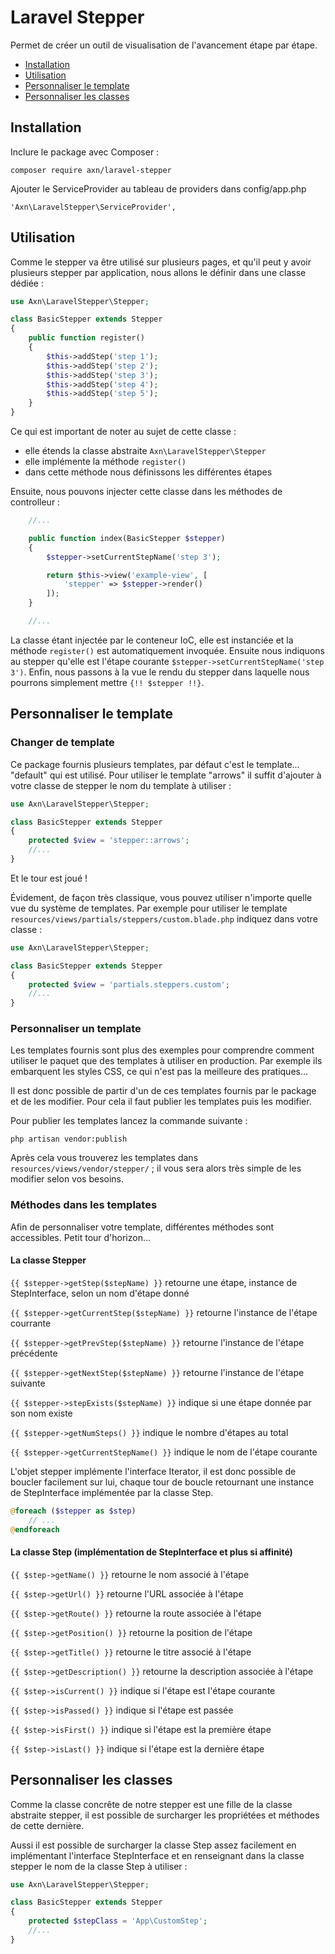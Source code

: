 # Laravel Stepper

Permet de créer un outil de visualisation de l'avancement étape par étape.

* [Installation](#installation)
* [Utilisation](#utilisation)
* [Personnaliser le template](#personnaliser-le-template)
* [Personnaliser les classes](#personnaliser-les-classes)


## Installation

Inclure le package avec Composer :

```
composer require axn/laravel-stepper
```

Ajouter le ServiceProvider au tableau de providers dans config/app.php

```
'Axn\LaravelStepper\ServiceProvider',
```

## Utilisation

Comme le stepper va être utilisé sur plusieurs pages, et qu'il peut y avoir plusieurs stepper par application, nous allons le définir dans une classe dédiée :

```php
use Axn\LaravelStepper\Stepper;

class BasicStepper extends Stepper
{
    public function register()
    {
        $this->addStep('step 1');
        $this->addStep('step 2');
        $this->addStep('step 3');
        $this->addStep('step 4');
        $this->addStep('step 5');
    }
}
```

Ce qui est important de noter au sujet de cette classe :
  - elle étends la classe abstraite ``Axn\LaravelStepper\Stepper``
  - elle implémente la méthode ``register()``
  - dans cette méthode nous définissons les différentes étapes

Ensuite, nous pouvons injecter cette classe dans les méthodes de controlleur :

```php
    //...

    public function index(BasicStepper $stepper)
    {
        $stepper->setCurrentStepName('step 3');

        return $this->view('example-view', [
            'stepper' => $stepper->render()
        ]);
    }

    //...
```

La classe étant injectée par le conteneur IoC, elle est instanciée et la méthode ``register()`` est automatiquement invoquée. Ensuite nous indiquons au stepper qu'elle est l'étape courante ``$stepper->setCurrentStepName('step 3')``. Enfin, nous passons à la vue le rendu du stepper dans laquelle nous pourrons simplement mettre ``{!! $stepper !!}``.


## Personnaliser le template

### Changer de template

Ce package fournis plusieurs templates, par défaut c'est le template... "default" qui est utilisé. Pour utiliser le template "arrows" il suffit d'ajouter à votre classe de stepper le nom du template à utiliser :


```php
use Axn\LaravelStepper\Stepper;

class BasicStepper extends Stepper
{
    protected $view = 'stepper::arrows';
    //...
}
```

Et le tour est joué !

Évidement, de façon très classique, vous pouvez utiliser n'importe quelle vue du système de templates. Par exemple pour utiliser le template ``resources/views/partials/steppers/custom.blade.php`` indiquez dans votre classe :

```php
use Axn\LaravelStepper\Stepper;

class BasicStepper extends Stepper
{
    protected $view = 'partials.steppers.custom';
    //...
}
```

### Personnaliser un template

Les templates fournis sont plus des exemples pour comprendre comment utiliser le paquet que des templates à utiliser en production. Par exemple ils embarquent les styles CSS, ce qui n'est pas la meilleure des pratiques...

Il est donc possible de partir d'un de ces templates fournis par le package et de les modifier. Pour cela il faut publier les templates puis les modifier.

Pour publier les templates lancez la commande suivante :

```
php artisan vendor:publish
```

Après cela vous trouverez les templates dans ``resources/views/vendor/stepper/`` ; il vous sera alors très simple de les modifier selon vos besoins.

### Méthodes dans les templates

Afin de personnaliser votre template, différentes méthodes sont accessibles. Petit tour d'horizon...

#### La classe Stepper

``{{ $stepper->getStep($stepName) }}`` retourne une étape, instance de StepInterface, selon un nom d'étape donné

``{{ $stepper->getCurrentStep($stepName) }}`` retourne l'instance de l'étape courrante

``{{ $stepper->getPrevStep($stepName) }}`` retourne l'instance de l'étape précédente

``{{ $stepper->getNextStep($stepName) }}`` retourne l'instance de l'étape suivante

``{{ $stepper->stepExists($stepName) }}`` indique si une étape donnée par son nom existe

``{{ $stepper->getNumSteps() }}`` indique le nombre d'étapes au total

``{{ $stepper->getCurrentStepName() }}`` indique le nom de l'étape courante

L'objet stepper implémente l'interface Iterator, il est donc possible de boucler facilement sur lui, chaque tour de boucle retournant une instance de StepInterface implémentée par la classe Step.

```php
@foreach ($stepper as $step)
    // ...
@endforeach
```

#### La classe Step (implémentation de StepInterface et plus si affinité)

``{{ $step->getName() }}`` retourne le nom associé à l'étape

``{{ $step->getUrl() }}`` retourne l'URL associée à l'étape

``{{ $step->getRoute() }}`` retourne la route associée à l'étape

``{{ $step->getPosition() }}`` retourne la position de l'étape

``{{ $step->getTitle() }}`` retourne le titre associé à l'étape

``{{ $step->getDescription() }}`` retourne la description associée à l'étape

``{{ $step->isCurrent() }}`` indique si l'étape est l'étape courante

``{{ $step->isPassed() }}`` indique si l'étape est passée

``{{ $step->isFirst() }}`` indique si l'étape est la première étape

``{{ $step->isLast() }}`` indique si l'étape est la dernière étape


## Personnaliser les classes

Comme la classe concrête de notre stepper est une fille de la classe abstraite stepper, il est possible de surcharger les propriétées et méthodes de cette dernière.

Aussi il est possible de surcharger la classe Step assez facilement en implémentant l'interface StepInterface et en renseignant dans la classe stepper le nom de la classe Step à utiliser :

```php
use Axn\LaravelStepper\Stepper;

class BasicStepper extends Stepper
{
    protected $stepClass = 'App\CustomStep';
    //...
}
```

